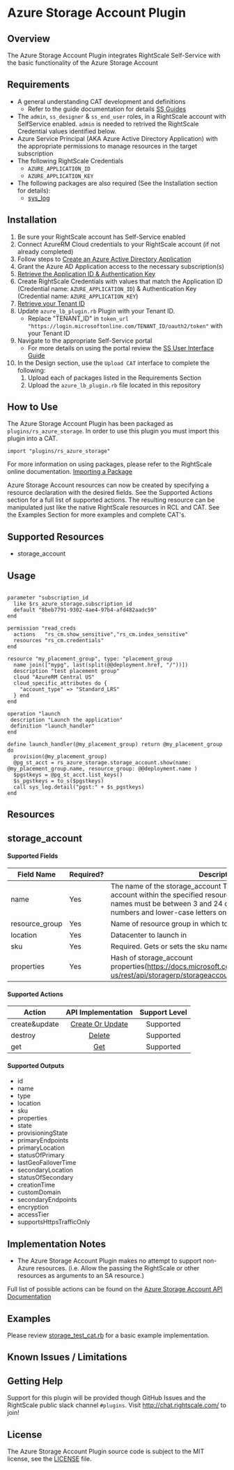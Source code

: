 # Azure Storage Account Plugin

## Overview
The Azure Storage Account Plugin integrates RightScale Self-Service with the basic functionality of the Azure Storage Account

## Requirements
- A general understanding CAT development and definitions
  - Refer to the guide documentation for details [SS Guides](http://docs.rightscale.com/ss/guides/)
- The `admin`, `ss_designer` & `ss_end_user` roles, in a RightScale account with SelfService enabled.  `admin` is needed to retrived the RightScale Credential values identified below.
- Azure Service Principal (AKA Azure Active Directory Application) with the appropriate permissions to manage resources in the target subscription
- The following RightScale Credentials
  - `AZURE_APPLICATION_ID`
  - `AZURE_APPLICATION_KEY`
- The following packages are also required (See the Installation section for details):
  - [sys_log](sys_log.rb)

## Installation
1. Be sure your RightScale account has Self-Service enabled
1. Connect AzureRM Cloud credentials to your RightScale account (if not already completed)
1. Follow steps to [Create an Azure Active Directory Application](https://docs.microsoft.com/en-us/azure/azure-resource-manager/resource-group-create-service-principal-portal#create-an-azure-active-directory-application)
1. Grant the Azure AD Application access to the necessary subscription(s)
1. [Retrieve the Application ID & Authentication Key](https://docs.microsoft.com/en-us/azure/azure-resource-manager/resource-group-create-service-principal-portal#get-application-id-and-authentication-key)
1. Create RightScale Credentials with values that match the Application ID (Credential name: `AZURE_APPLICATION_ID`) & Authentication Key (Credential name: `AZURE_APPLICATION_KEY`)
1. [Retrieve your Tenant ID](https://docs.microsoft.com/en-us/azure/azure-resource-manager/resource-group-create-service-principal-portal#get-tenant-id)
1. Update `azure_lb_plugin.rb` Plugin with your Tenant ID. 
   - Replace "TENANT_ID" in `token_url "https://login.microsoftonline.com/TENANT_ID/oauth2/token"` with your Tenant ID
1. Navigate to the appropriate Self-Service portal
   - For more details on using the portal review the [SS User Interface Guide](http://docs.rightscale.com/ss/guides/ss_user_interface_guide.html)
1. In the Design section, use the `Upload CAT` interface to complete the following:
   1. Upload each of packages listed in the Requirements Section
   1. Upload the `azure_lb_plugin.rb` file located in this repository
 
## How to Use
The Azure Storage Account Plugin has been packaged as `plugins/rs_azure_storage`. In order to use this plugin you must import this plugin into a CAT.
```
import "plugins/rs_azure_storage"
```
For more information on using packages, please refer to the RightScale online documentation. [Importing a Package](http://docs.rightscale.com/ss/guides/ss_packaging_cats.html#importing-a-package)

Azure Storage Account resources can now be created by specifying a resource declaration with the desired fields. See the Supported Actions section for a full list of supported actions.
The resulting resource can be manipulated just like the native RightScale resources in RCL and CAT. See the Examples Section for more examples and complete CAT's.

## Supported Resources
 - storage_account

## Usage
```

parameter "subscription_id
  like $rs_azure_storage.subscription_id
  default "8beb7791-9302-4ae4-97b4-afd482aadc59"
end

permission "read_creds
  actions   "rs_cm.show_sensitive","rs_cm.index_sensitive"
  resources "rs_cm.credentials"
end

resource "my_placement_group", type: "placement_group
  name join(["mypg", last(split(@@deployment.href, "/"))])
  description "test placement group"
  cloud "AzureRM Central US"
  cloud_specific_attributes do {
    "account_type" => "Standard_LRS"
  } end
end

operation "launch
 description "Launch the application"
 definition "launch_handler"
end

define launch_handler(@my_placement_group) return @my_placement_group do
  provision(@my_placement_group)
  @pg_st_acct = rs_azure_storage.storage_account.show(name: @my_placement_group.name, resource_group: @@deployment.name )
  $pgstkeys = @pg_st_acct.list_keys()
  $s_pgstkeys = to_s($pgstkeys)
  call sys_log.detail("pgst:" + $s_pgstkeys)
end
```
## Resources
## storage_account
#### Supported Fields
| Field Name | Required? | Description |
|------------|-----------|-------------|
|name|Yes|The name of the storage_account The name of the storage account within the specified resource group. Storage account names must be between 3 and 24 characters in length and use numbers and lower-case letters only.|
|resource_group|Yes|Name of resource group in which to create the storage_account|
|location|Yes|Datacenter to launch in|
|sku|Yes|Required. Gets or sets the sku name
|properties|Yes| Hash of storage_account properties(https://docs.microsoft.com/en-us/rest/api/storagerp/storageaccounts#StorageAccounts_Create)|

#### Supported Actions

| Action | API Implementation | Support Level |
|--------------|:----:|:-------------:|
| create&update | [Create Or Update](https://docs.microsoft.com/en-us/rest/api/storagerp/storageaccounts#StorageAccounts_Create) | Supported |
| destroy | [Delete](https://docs.microsoft.com/en-us/rest/api/storagerp/storageaccounts#StorageAccounts_Delete) | Supported |
| get | [Get](https://docs.microsoft.com/en-us/rest/api/storagerp/storageaccounts#StorageAccounts_GetProperties)| Supported |

#### Supported Outputs
- id
- name
- type
- location
- sku
- properties
- state
- provisioningState
- primaryEndpoints
- primaryLocation
- statusOfPrimary
- lastGeoFailoverTime
- secondaryLocation
- statusOfSecondary
- creationTime
- customDomain
- secondaryEndpoints
- encryption
- accessTier
- supportsHttpsTrafficOnly


## Implementation Notes
- The Azure Storage Account Plugin makes no attempt to support non-Azure resources. (i.e. Allow the passing the RightScale or other resources as arguments to an SA resource.) 

 
Full list of possible actions can be found on the [Azure Storage Account API Documentation](https://docs.microsoft.com/en-us/rest/api/network/loadbalancer/)
## Examples
Please review [storage_test_cat.rb](./storage_test_cat.rb) for a basic example implementation.
	
## Known Issues / Limitations

## Getting Help
Support for this plugin will be provided though GitHub Issues and the RightScale public slack channel `#plugins`.
Visit http://chat.rightscale.com/ to join!

## License
The Azure Storage Account Plugin source code is subject to the MIT license, see the [LICENSE](../../LICENSE) file.